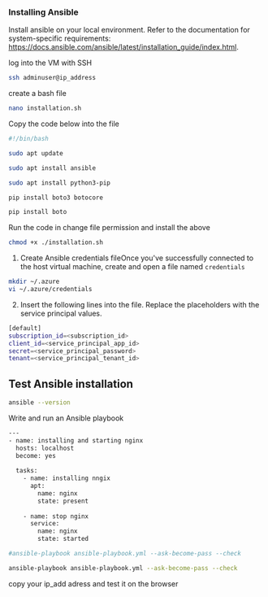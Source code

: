 ### Installing Ansible

Install ansible on your local environment. Refer to the documentation for system-specific requirements: https://docs.ansible.com/ansible/latest/installation_guide/index.html.

log into the VM with SSH

```bash
ssh adminuser@ip_address
```

create a bash file 

```bash
nano installation.sh
```

Copy the code below into the file

```bash
#!/bin/bash

sudo apt update

sudo apt install ansible

sudo apt install python3-pip

pip install boto3 botocore

pip install boto
```

Run the code in change file permission and install the above

```bash
chmod +x ./installation.sh
```

1. Create Ansible credentials fileOnce you've successfully connected to the host virtual machine, create and open a file named `credentials`
```bash
mkdir ~/.azure
vi ~/.azure/credentials
```
2. Insert the following lines into the file. Replace the placeholders with the service principal values.
```bash
[default]
subscription_id=<subscription_id>
client_id=<service_principal_app_id>
secret=<service_principal_password>
tenant=<service_principal_tenant_id>
```

## Test Ansible installation

```bash
ansible --version
```

Write and run an Ansible playbook

```bash
---
- name: installing and starting nginx
  hosts: localhost
  become: yes
  
  tasks: 
    - name: installing nngix
      apt: 
        name: nginx 
        state: present
    
    - name: stop nginx
      service: 
        name: nginx
        state: started

#ansible-playbook ansible-playbook.yml --ask-become-pass --check

```

```bash
ansible-playbook ansible-playbook.yml --ask-become-pass --check
```

copy your ip_add adress and test it on the browser

